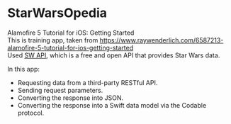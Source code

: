# StarWarsOpedia
Alamofire 5 Tutorial for iOS: Getting Started<br>
This is training app, taken from https://www.raywenderlich.com/6587213-alamofire-5-tutorial-for-ios-getting-started<br>
Used [SW API](https://swapi.dev), which is a free and open API that provides Star Wars data.

In this app:
- Requesting data from a third-party RESTful API.
- Sending request parameters.
- Converting the response into JSON.
- Converting the response into a Swift data model via the Codable protocol.
